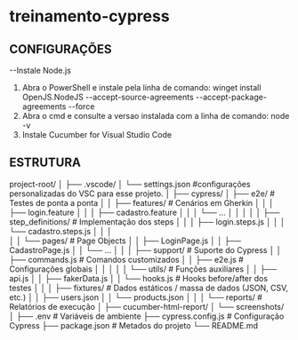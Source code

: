 # treinamento-cypress

## CONFIGURAÇÕES
--Instale Node.js
1. Abra o PowerShell e instale pela linha de comando: winget install OpenJS.NodeJS --accept-source-agreements --accept-package-agreements --force
3. Abra o cmd e consulte a versao instalada com a linha de comando: node -v
4. Instale Cucumber for Visual Studio Code


## ESTRUTURA
project-root/
│
├── .vscode/
│   └── settings.json             #configurações personalizadas do VSC para esse projeto.
│
├── cypress/
│   ├── e2e/                       # Testes de ponta a ponta
│   │   ├── features/              # Cenários em Gherkin
│   │   │   ├── login.feature
│   │   │   ├── cadastro.feature
│   │   │   └── ...
│   │   │
│   │   ├── step_definitions/      # Implementação dos steps
│   │   │   ├── login.steps.js
│   │   │   └── cadastro.steps.js
│   │   │   
│   │   └── pages/                 # Page Objects
│   │       ├── LoginPage.js
│   │       ├── CadastroPage.js
│   │       └── ...
│   │
│   ├── support/                   # Suporte do Cypress
│   │   ├── commands.js            # Comandos customizados
│   │   ├── e2e.js                 # Configurações globais
│   │   │
│   │   └── utils/                 # Funções auxiliares
│   │       ├── api.js
│   │       ├── fakerData.js
│   │       └── hooks.js           # Hooks before/after dos testes
│   │
│   ├── fixtures/                  # Dados estáticos / massa de dados (JSON, CSV, etc.)
│   │   ├── users.json
│   │   └── products.json
│   │
│   └── reports/                   # Relatórios de execução
│       ├── cucumber-html-report/
│       └── screenshots/
│
├── .env                           # Variáveis de ambiente
├── cypress.config.js              # Configuração Cypress
├── package.json                   # Metados do projeto
└── README.md